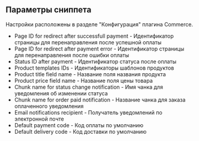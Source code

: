 ## Параметры сниппета ##

Настройки расположены в разделе "Конфигурация" плагина Commerce.

* Page ID for redirect after successfull payment - Идентификатор страницы для перенаправления после успешной оплаты 
* Page ID for redirect after payment error - Идентификатор страницы для перенаправления после ошибки оплаты
* Status ID after payment - Идентификатор статуса после оплаты
* Product templates IDs - Идентификаторы шаблонов продуктов
* Product title field name - Название поля названия продукта
* Product price field name - Название поля цены товара
* Chunk name for status change notification - Имя чанка для уведомления об изменении статуса 
* Chunk name for order paid notification - Название чанка для заказа оплаченного уведомления
* Email notifications recipient - Получатель уведомлений по электронной почте
* Default payment code - Код оплаты по умолчанию
* Default delivery code - Код доставки по умолчанию









